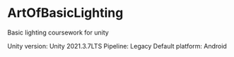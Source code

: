 # ArtOfBasicLighting
Basic lighting coursework for unity

Unity version: Unity 2021.3.7LTS
Pipeline: Legacy
Default platform: Android
